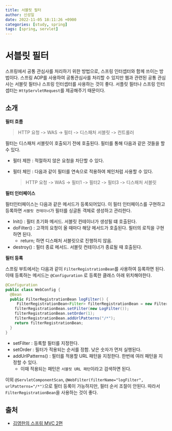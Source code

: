 ```yaml
---
title: 서블릿 필터
author: 신성일
date: 2022-11-05 18:11:26 +0900
categories: [study, spring]
tags: [spring, servlet]
---
```


# 서블릿 필터

스프링에서 공통 관심사를 처리하기 위한 방법으로, 스프링 인터셉터와 함께 쓰이는 방법이다. 스프링 AOP를 사용하여 공통관심사를 처리할 수 있지만 웹과 관련된 공통 관심사는 서블릿 필터나 스프링 인터셉터를 사용하는 것이 좋다. 서플릿 필터나 스프링 인터셉터는 `HttpServletRequest`를 제공해주기 때문이다.

## 소개

**필터 흐름**

> HTTP 요청 -> WAS -> 필터 -> 디스패처 서블릿 -> 컨트롤러

필터는 디스패처 서블릿이 호출되기 전에 호출된다. 필터를 통해 다음과 같은 것들을 할 수 있다.

-  필터 제한 : 적절하지 않은 요청을 차단할 수 있다.

-  필터 체인 : 다음과 같이 필터를 연속으로 적용하여 체인처럼 사용할 수 있다.

   > HTTP 요청 -> WAS -> 필터1 -> 필터2 -> 필터3 -> 디스패처 서블릿

**필터 인터페이스**

필터인터페이스는 다음과 같은 메서드가 등록되어있다. 이 필터 인터페이스를 구현하고 등록하면 `서블릿 컨테이너`가 필터를 싱글톤 객체로 생성하고 관리한다.

-  Init() : 필터 초기화 메서드. 서블릿 컨테이너가 생성될 떄 호출된다.
-  doFilter() : 고객의 요청이 올 때마다 해당 메서드가 호출된다. 필터의 로직을 구현하면 된다.
   -  return; 하면 디스패처 서블릿으로 진행하지 않음.
-  destroy() : 필터 종료 메서드. 서블릿 컨테이너가 종료될 때 호출된다.

**필터 등록**

스프링 부트에서는 다음과 같이 `FilterRegistrationBean`를 사용하여 등록하면 된다. 이때 등록하는 메서드는 `@Configuration` 로 등록한 클래스 아래 위치해야한다.

```java
@Configuration
public class WebConfig {
  @Bean
  public FilterRegistrationBean logFilter() {
  	 FilterRegistrationBean<Filter> filterRegistrationBean = new FilterRegistrationBean<>();
    filterRegistrationBean.setFilter(new LogFilter());
    filterRegistrationBean.setOrder(1);
    filterRegistrationBean.addUrlPatterns("/*");
    return filterRegistrationBean;
  }
}
```

-  setFilter : 등록할 필터를 지정한다.
-  setOrder : 필터가 적용되는 순서를 정함. 낮은 숫자가 먼저 실행된다.
-  addUrlPatterns() : 필터를 적용할 URL 패턴을 지정한다. 한번에 여러 패턴을 지정할 수 있다.
   -  이때 적용되는 패턴은 `서블릿 URL 패턴`이라고 검색하면 된다.

이외 `@ServletComponentScan`, `@WebFilter(filterName="logFilter", urlPatterns="/*")`으로 필터 등록이 가능하지만, 필터 순서 조절이 안된다. 따라서 `FilterRegistrationBean`을 사용하는 것이 좋다.

## 출처

-  [김영한의 스프링 MVC 2편](https://www.inflearn.com/course/%EC%8A%A4%ED%94%84%EB%A7%81-mvc-2/dashboard)
